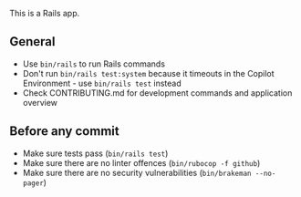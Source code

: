 This is a Rails app.

## General

- Use `bin/rails` to run Rails commands
- Don't run `bin/rails test:system` because it timeouts in the Copilot Environment - use `bin/rails test` instead
- Check CONTRIBUTING.md for development commands and application overview

## Before any commit

- Make sure tests pass (`bin/rails test`)
- Make sure there are no linter offences (`bin/rubocop -f github`)
- Make sure there are no security vulnerabilities (`bin/brakeman --no-pager`)
